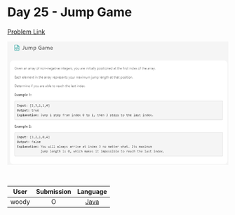 # Day 25 - Jump Game

[Problem Link](https://leetcode.com/problems/jump-game/)

![25-jump-game](../images/25-jump-game.png)

<br>

User  | Submission | Language
:--:  | :--------: | :-----:
woody | O          | [Java](./woody.md)